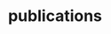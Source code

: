 ---
layout: page
title: publications
nav: true
nav_order: 3
dropdown: true
children: 
    - title: papers
      permalink: /papers/
    - title: divider
    - title: reports
      permalink: /reports/
---
